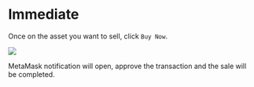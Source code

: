 # Immediate

Once on the asset you want to sell, click `Buy Now`.

![](../../.gitbook/assets/asset\_buy\_1.png)

MetaMask notification will open, approve the transaction and the sale will be completed.
